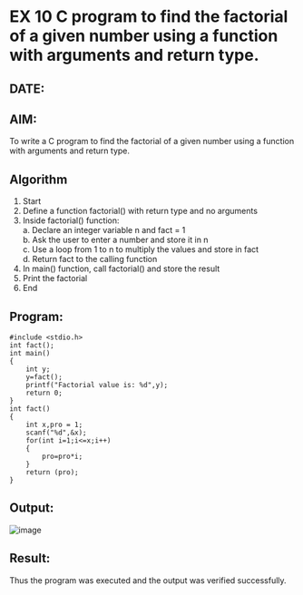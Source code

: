 # EX 10 C program to find the factorial of a given number using a function with arguments and return type.
## DATE:
## AIM:
To write a C program to find the factorial of a given number using a function with arguments and return type.

## Algorithm
1. Start
2. Define a function factorial() with return type and no arguments
3. Inside factorial() function:  
   a. Declare an integer variable n and fact = 1  
   b. Ask the user to enter a number and store it in n  
   c. Use a loop from 1 to n to multiply the values and store in fact  
   d. Return fact to the calling function  
4. In main() function, call factorial() and store the result
5. Print the factorial
6. End
## Program:
```
#include <stdio.h>
int fact();
int main()
{
    int y;
    y=fact();
    printf("Factorial value is: %d",y);
    return 0;
}
int fact()
{
    int x,pro = 1;
    scanf("%d",&x);
    for(int i=1;i<=x;i++)
    {
        pro=pro*i;
    }
    return (pro);
}
```

## Output:
![image](https://github.com/user-attachments/assets/e13af873-d80c-4b3e-b110-f86f00678d69)


## Result:
Thus the program was executed and the output was verified successfully.
